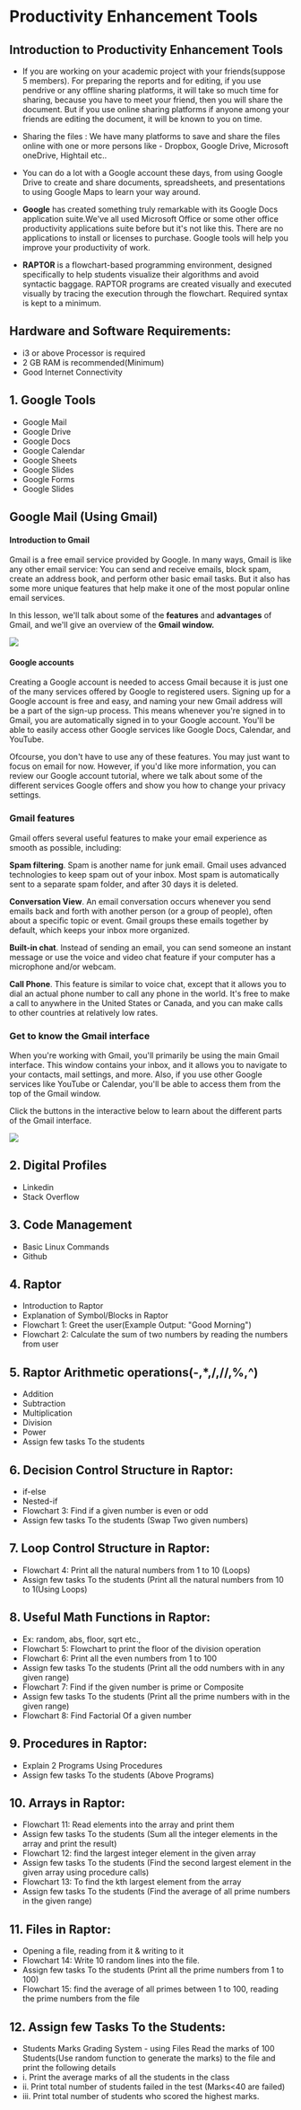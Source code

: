 # Productivity Enhancement Tools
## Introduction to Productivity Enhancement Tools
* If you are working on your academic project with your friends(suppose 5 members). For preparing the reports and for editing, if you use pendrive or any offline sharing platforms, it will take so much time for sharing, because you have to meet your friend, then you will share the document. But if you use online sharing platforms if anyone among your friends are editing the document, it will be known to you on time.
* Sharing the files : We have many platforms to save and share the files online with one or more persons like - Dropbox, Google Drive, Microsoft oneDrive, Hightail etc..

* You can do a lot with a Google account these days, from using Google Drive to create and share documents, spreadsheets, and presentations to using Google Maps to learn your way around.

* **Google** has created something truly remarkable with its Google Docs application suite.We've all used Microsoft Office or some other office productivity applications suite before but it's not like this. There are no applications to install or licenses to purchase. Google tools will help you improve your productivity of work.
        
* **RAPTOR** is a flowchart-based programming environment, designed specifically to help students visualize their algorithms and avoid syntactic baggage. RAPTOR programs are created visually and executed visually by tracing the execution through the flowchart. Required syntax is kept to a minimum.
  
## Hardware and Software Requirements:
- i3 or above Processor is required
- 2 GB RAM is recommended(Minimum)
- Good Internet Connectivity
## 1. Google Tools 
  *  Google Mail         
  *  Google Drive
  *  Google Docs
  *  Google Calendar
  *  Google Sheets
  *  Google Slides
  *  Google Forms
  *  Google Slides
## Google Mail (Using Gmail)

  #### Introduction to Gmail
   Gmail is a free email service provided by Google. In many ways, Gmail is like any other email service: You can send and receive emails, block spam, create an address book, and perform other basic email tasks. But it also has some more unique features that help make it one of the most popular online email services.

   In this lesson, we'll talk about some of the **features** and **advantages** of Gmail, and we'll give an overview of the **Gmail window.**
   
  <img src="https://raw.githubusercontent.com/Muneiahtellakula/android_development/master/intro_inbox_gmail2.jpg">
   
   
   #### Google accounts

   Creating a Google account is needed to access Gmail because it is just one of the many services offered by Google to registered users. Signing up for a Google account is free and easy, and naming your new Gmail address will be a part of the sign-up process. This means whenever you're signed in to Gmail, you are automatically signed in to your Google account. You'll be able to easily access other Google services like Google Docs, Calendar, and YouTube.

Ofcourse, you don't have to use any of these features. You may just want to focus on email for now. However, if you'd like more information, you can review our Google account tutorial, where we talk about some of the different services Google offers and show you how to change your privacy settings.
   
   ### Gmail features
   Gmail offers several useful features to make your email experience as smooth as possible, including:

   **Spam filtering**. Spam is another name for junk email. Gmail uses advanced technologies to keep spam out of your inbox. Most spam is automatically sent to a separate spam folder, and after 30 days it is deleted.

   **Conversation View**. An email conversation occurs whenever you send emails back and forth with another person (or a group of people), often about a specific topic or event. Gmail groups these emails together by default, which keeps your inbox more organized.
   
   **Built-in chat**. Instead of sending an email, you can send someone an instant message or use the voice and video chat feature if your computer has a microphone and/or webcam.
   
   **Call Phone**. This feature is similar to voice chat, except that it allows you to dial an actual phone number to call any phone in the world. It's free to make a call to anywhere in the United States or Canada, and you can make calls to other countries at relatively low rates.

   ### Get to know the Gmail interface

   When you're working with Gmail, you'll primarily be using the main Gmail interface. This window contains your inbox, and it allows you to navigate to your contacts, mail settings, and more. Also, if you use other Google services like YouTube or Calendar, you'll be able to access them from the top of the Gmail window.

   Click the buttons in the interactive below to learn about the different parts of the Gmail interface.
   
 <img src="https://raw.githubusercontent.com/Muneiahtellakula/android_development/master/intro_LG_v6.jpg">


## 2. Digital Profiles
  *  Linkedin
  *  Stack Overflow
## 3. Code Management
  *  Basic Linux Commands
  *  Github
## 4. Raptor
  *  Introduction to Raptor
  *  Explanation of Symbol/Blocks in Raptor
  *  Flowchart 1: Greet the user(Example Output: "Good Morning")
  *  Flowchart 2: Calculate the sum of two numbers by reading the numbers from user
## 5. Raptor Arithmetic operations(-,*,/,//,%,^)
  *   Addition
  *   Subtraction
  *   Multiplication
  *   Division
  *   Power
  *   Assign few tasks To the students
## 6. Decision Control Structure in Raptor:
   *  if-else
   *  Nested-if
   *  Flowchart 3: Find if a given number is even or odd
   *   Assign few tasks To the students (Swap Two given numbers)
## 7. Loop Control Structure in Raptor:
   *  Flowchart 4: Print all the natural numbers from 1 to 10 (Loops)
   *  Assign few tasks To the students (Print all the natural numbers from 10 to 1(Using Loops)
## 8. Useful Math Functions in Raptor:
   *  Ex: random, abs, floor, sqrt etc.,
   *  Flowchart 5: Flowchart to print the floor of the division operation
   *  Flowchart 6: Print all the even numbers from 1 to 100
   *  Assign few tasks To the students (Print all the odd numbers with in any given range)
   *  Flowchart 7: Find if the given number is prime or Composite
   *  Assign few tasks To the students (Print all the prime numbers with in the given range)
   *  Flowchart 8: Find Factorial Of a given number
## 9. Procedures in Raptor:
   *  Explain 2 Programs Using Procedures
   *  Assign few tasks To the students (Above Programs)
## 10. Arrays in Raptor:
   *  Flowchart 11: Read elements into the array and print them
   *  Assign few tasks To the students (Sum all the integer elements in the array and print the result)
   *  Flowchart 12: find the largest integer element in the given array
   *  Assign few tasks To the students (Find the second largest element in the given array using procedure calls)
   *  Flowchart 13: To find the kth largest element from the array
   *  Assign few tasks To the students (Find the average of all prime numbers in the given range)
## 11. Files in Raptor:
   *  Opening a file, reading from it & writing to it
   *  Flowchart 14: Write 10 random lines into the file.
   *  Assign few tasks To the students (Print all the prime numbers from 1 to 100)
   *  Flowchart 15: find the average of all primes between 1 to 100, reading the prime numbers from the file
## 12. Assign few Tasks To the Students:
   * Students Marks Grading System - using Files Read the marks of 100 Students(Use random function to generate the marks) to the file and print the following
details
   * i. Print the average marks of all the students in the class
   * ii. Print total number of students failed in the test (Marks<40 are failed)
   * iii. Print total number of students who scored the highest marks.


